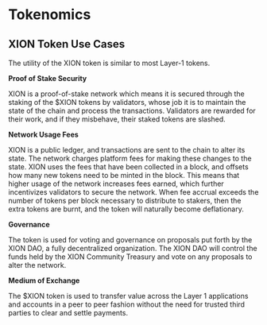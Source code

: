 # Tokenomics

## **XION Token Use Cases**

The utility of the XION token is similar to most Layer-1 tokens.



**Proof of Stake Security**&#x20;

XION is a proof-of-stake network which means it is secured through the staking of the $XION tokens by validators, whose job it is to maintain the state of the chain and process the transactions. Validators are rewarded for their work, and if they misbehave, their staked tokens are slashed.



**Network Usage Fees**

XION is a public ledger, and transactions are sent to the chain to alter its state. The network charges platform fees for making these changes to the state. XION uses the fees that have been collected in a block, and offsets how many new tokens need to be minted in the block. This means that higher usage of the network increases fees earned, which further incentivizes validators to secure the network. When fee accrual exceeds the number of tokens per block necessary to distribute to stakers, then the extra tokens are burnt, and the token will naturally become deflationary.



**Governance**

The token is used for voting and governance on proposals put forth by the XION DAO, a fully decentralized organization. The XION DAO will control the funds held by the XION Community Treasury and vote on any proposals to alter the network.



**Medium of Exchange**

The $XION token is used to transfer value across the Layer 1 applications and accounts in a peer to peer fashion without the need for trusted third parties to clear and settle payments.

